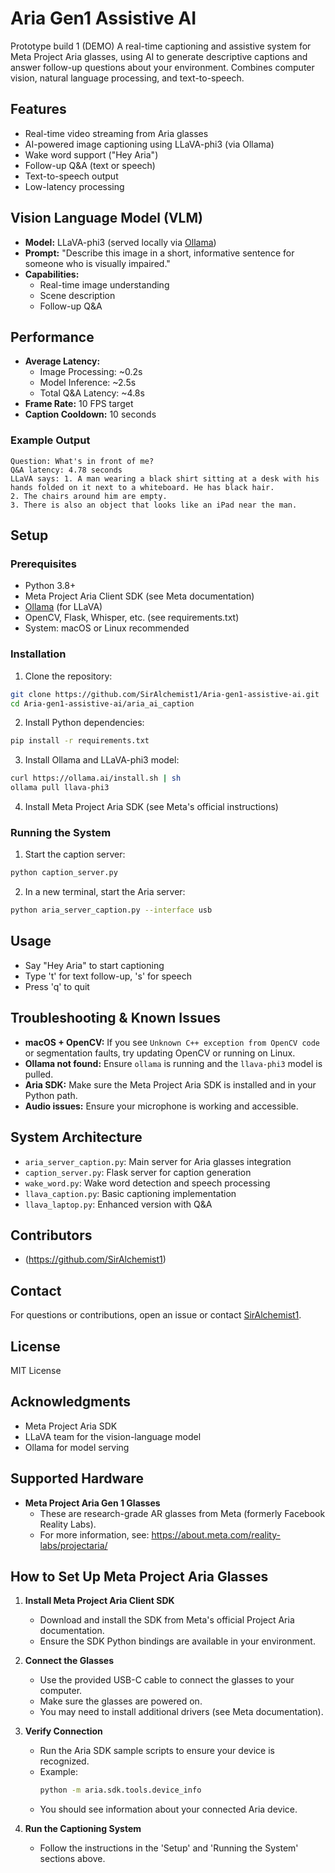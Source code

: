 # Aria Gen1 Assistive AI
Prototype build 1 (DEMO)
A real-time captioning and assistive system for Meta Project Aria glasses, using AI to generate descriptive captions and answer follow-up questions about your environment. Combines computer vision, natural language processing, and text-to-speech.

## Features
- Real-time video streaming from Aria glasses
- AI-powered image captioning using LLaVA-phi3 (via Ollama)
- Wake word support ("Hey Aria")
- Follow-up Q&A (text or speech)
- Text-to-speech output
- Low-latency processing

## Vision Language Model (VLM)
- **Model:** LLaVA-phi3 (served locally via [Ollama](https://ollama.com/))
- **Prompt:** "Describe this image in a short, informative sentence for someone who is visually impaired."
- **Capabilities:**
  - Real-time image understanding
  - Scene description
  - Follow-up Q&A

## Performance
- **Average Latency:**
  - Image Processing: ~0.2s
  - Model Inference: ~2.5s
  - Total Q&A Latency: ~4.8s
- **Frame Rate:** 10 FPS target
- **Caption Cooldown:** 10 seconds

### Example Output
```
Question: What's in front of me?
Q&A latency: 4.78 seconds
LLaVA says: 1. A man wearing a black shirt sitting at a desk with his hands folded on it next to a whiteboard. He has black hair.
2. The chairs around him are empty.
3. There is also an object that looks like an iPad near the man.
```

## Setup
### Prerequisites
- Python 3.8+
- Meta Project Aria Client SDK (see Meta documentation)
- [Ollama](https://ollama.com/) (for LLaVA)
- OpenCV, Flask, Whisper, etc. (see requirements.txt)
- System: macOS or Linux recommended

### Installation
1. Clone the repository:
```bash
git clone https://github.com/SirAlchemist1/Aria-gen1-assistive-ai.git
cd Aria-gen1-assistive-ai/aria_ai_caption
```
2. Install Python dependencies:
```bash
pip install -r requirements.txt
```
3. Install Ollama and LLaVA-phi3 model:
```bash
curl https://ollama.ai/install.sh | sh
ollama pull llava-phi3
```
4. Install Meta Project Aria SDK (see Meta's official instructions)

### Running the System
1. Start the caption server:
```bash
python caption_server.py
```
2. In a new terminal, start the Aria server:
```bash
python aria_server_caption.py --interface usb
```

## Usage
- Say "Hey Aria" to start captioning
- Type 't' for text follow-up, 's' for speech
- Press 'q' to quit

## Troubleshooting & Known Issues
- **macOS + OpenCV:** If you see `Unknown C++ exception from OpenCV code` or segmentation faults, try updating OpenCV or running on Linux.
- **Ollama not found:** Ensure `ollama` is running and the `llava-phi3` model is pulled.
- **Aria SDK:** Make sure the Meta Project Aria SDK is installed and in your Python path.
- **Audio issues:** Ensure your microphone is working and accessible.

## System Architecture
- `aria_server_caption.py`: Main server for Aria glasses integration
- `caption_server.py`: Flask server for caption generation
- `wake_word.py`: Wake word detection and speech processing
- `llava_caption.py`: Basic captioning implementation
- `llava_laptop.py`: Enhanced version with Q&A

## Contributors
- (https://github.com/SirAlchemist1)

## Contact
For questions or contributions, open an issue or contact [SirAlchemist1](https://github.com/SirAlchemist1).

## License
MIT License

## Acknowledgments
- Meta Project Aria SDK
- LLaVA team for the vision-language model
- Ollama for model serving

## Supported Hardware

- **Meta Project Aria Gen 1 Glasses**
  - These are research-grade AR glasses from Meta (formerly Facebook Reality Labs).
  - For more information, see: https://about.meta.com/reality-labs/projectaria/

## How to Set Up Meta Project Aria Glasses

1. **Install Meta Project Aria Client SDK**
   - Download and install the SDK from Meta's official Project Aria documentation.
   - Ensure the SDK Python bindings are available in your environment.

2. **Connect the Glasses**
   - Use the provided USB-C cable to connect the glasses to your computer.
   - Make sure the glasses are powered on.
   - You may need to install additional drivers (see Meta documentation).

3. **Verify Connection**
   - Run the Aria SDK sample scripts to ensure your device is recognized.
   - Example:
     ```bash
     python -m aria.sdk.tools.device_info
     ```
   - You should see information about your connected Aria device.

4. **Run the Captioning System**
   - Follow the instructions in the 'Setup' and 'Running the System' sections above. 
